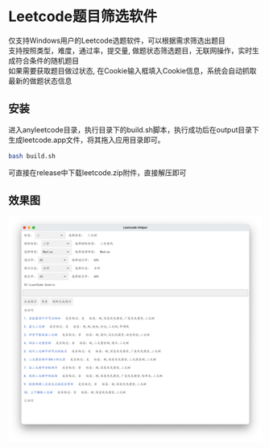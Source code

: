 # Leetcode题目筛选软件
仅支持Windows用户的Leetcode选题软件，可以根据需求筛选出题目 </br>
支持按照类型，难度，通过率，提交量, 做题状态筛选题目，无联网操作，实时生成符合条件的随机题目 </br>
如果需要获取题目做过状态, 在Cookie输入框填入Cookie信息，系统会自动抓取最新的做题状态信息


## 安装
进入anyleetcode目录，执行目录下的build.sh脚本，执行成功后在output目录下生成leetcode.app文件，将其拖入应用目录即可。
```bash
bash build.sh
```

可直接在release中下载leetcode.zip附件，直接解压即可

## 效果图
![效果图](static/result.jpg)